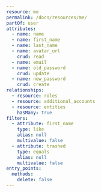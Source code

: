 ```yaml
---
resource: me
permalink: /docs/resources/me/
partOf: user
attributes:
  - name: name
  - name: first_name
  - name: last_name
  - name: avatar_url
    crud: read
  - name: email
  - name: old_password
    crud: update
  - name: new_password
    crud: create
relationships:
  - resource: roles
  - resource: additional_accounts
  - resource: entities  
    hasMany: true
filters:
  - attribute: first_name
    type: like
    alias: null
    multivalue: false
  - attribute: trashed
    type: equals
    alias: null
    multivalue: false
entry_points:
  methods:
    delete: false
---
```

